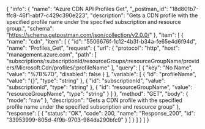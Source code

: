 {
  "info": {
    "name": "Azure CDN API Profiles Get",
    "_postman_id": "18d801b7-ffc8-46f1-abf7-c429c390e223",
    "description": "Gets a CDN profile with the specified profile name under the specified subscription and resource group.",
    "schema": "https://schema.getpostman.com/json/collection/v2.0.0/"
  },
  "item": [
    {
      "name": "cdn",
      "item": [
        {
          "id": "5506676f-1c12-4b3f-b34a-fe65e4d6f94d",
          "name": "Profiles_Get",
          "request": {
            "url": {
              "protocol": "http",
              "host": "management.azure.com",
              "path": [
                "subscriptions/:subscriptionId/resourceGroups/:resourceGroupName/providers/Microsoft.Cdn/profiles/:profileName"
              ],
              "query": [
                {
                  "key": "No Name",
                  "value": "%7B%7D",
                  "disabled": false
                }
              ],
              "variable": [
                {
                  "id": "profileName",
                  "value": "{}",
                  "type": "string"
                },
                {
                  "id": "subscriptionId",
                  "value": "subscriptionId",
                  "type": "string"
                },
                {
                  "id": "resourceGroupName",
                  "value": "resourceGroupName",
                  "type": "string"
                }
              ]
            },
            "method": "GET",
            "body": {
              "mode": "raw"
            },
            "description": "Gets a CDN profile with the specified profile name under the specified subscription and resource group"
          },
          "response": [
            {
              "status": "OK",
              "code": 200,
              "name": "Response_200",
              "id": "33953999-805d-4f9b-9703-984da290bfc9"
            }
          ]
        }
      ]
    }
  ]
}